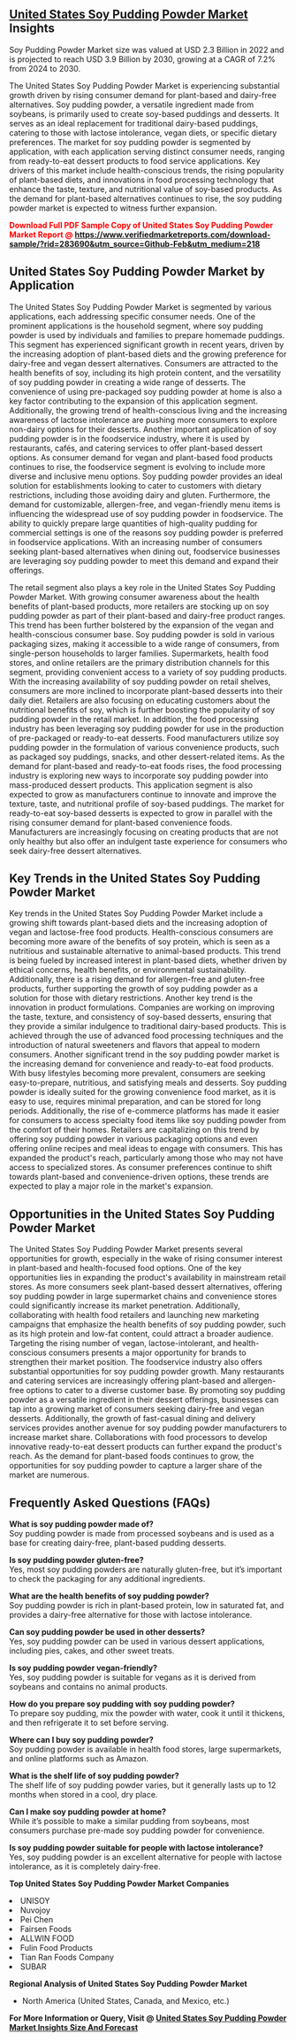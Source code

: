 <h2><a href="https://www.verifiedmarketreports.com/download-sample/?rid=283690&amp;utm_source=Github-Feb&amp;utm_medium=218" target="_blank">United States Soy Pudding Powder Market</a> Insights</h2><p>Soy Pudding Powder Market size was valued at USD 2.3 Billion in 2022 and is projected to reach USD 3.9 Billion by 2030, growing at a CAGR of 7.2% from 2024 to 2030.</p><p> <p>The United States Soy Pudding Powder Market is experiencing substantial growth driven by rising consumer demand for plant-based and dairy-free alternatives. Soy pudding powder, a versatile ingredient made from soybeans, is primarily used to create soy-based puddings and desserts. It serves as an ideal replacement for traditional dairy-based puddings, catering to those with lactose intolerance, vegan diets, or specific dietary preferences. The market for soy pudding powder is segmented by application, with each application serving distinct consumer needs, ranging from ready-to-eat dessert products to food service applications. Key drivers of this market include health-conscious trends, the rising popularity of plant-based diets, and innovations in food processing technology that enhance the taste, texture, and nutritional value of soy-based products. As the demand for plant-based alternatives continues to rise, the soy pudding powder market is expected to witness further expansion. <strong><p><span class=""><span style="color: #ff0000;"><strong>Download Full PDF Sample Copy of United States Soy Pudding Powder Market Report</strong> @ </span><a href="https://www.verifiedmarketreports.com/download-sample/?rid=283690&amp;utm_source=Github-Feb&amp;utm_medium=218" target="_blank">https://www.verifiedmarketreports.com/download-sample/?rid=283690&amp;utm_source=Github-Feb&amp;utm_medium=218</a></span></p></strong></p> <h2>United States Soy Pudding Powder Market by Application</h2> <p>The United States Soy Pudding Powder Market is segmented by various applications, each addressing specific consumer needs. One of the prominent applications is the household segment, where soy pudding powder is used by individuals and families to prepare homemade puddings. This segment has experienced significant growth in recent years, driven by the increasing adoption of plant-based diets and the growing preference for dairy-free and vegan dessert alternatives. Consumers are attracted to the health benefits of soy, including its high protein content, and the versatility of soy pudding powder in creating a wide range of desserts. The convenience of using pre-packaged soy pudding powder at home is also a key factor contributing to the expansion of this application segment. Additionally, the growing trend of health-conscious living and the increasing awareness of lactose intolerance are pushing more consumers to explore non-dairy options for their desserts. Another important application of soy pudding powder is in the foodservice industry, where it is used by restaurants, cafés, and catering services to offer plant-based dessert options. As consumer demand for vegan and plant-based food products continues to rise, the foodservice segment is evolving to include more diverse and inclusive menu options. Soy pudding powder provides an ideal solution for establishments looking to cater to customers with dietary restrictions, including those avoiding dairy and gluten. Furthermore, the demand for customizable, allergen-free, and vegan-friendly menu items is influencing the widespread use of soy pudding powder in foodservice. The ability to quickly prepare large quantities of high-quality pudding for commercial settings is one of the reasons soy pudding powder is preferred in foodservice applications. With an increasing number of consumers seeking plant-based alternatives when dining out, foodservice businesses are leveraging soy pudding powder to meet this demand and expand their offerings. <p>The retail segment also plays a key role in the United States Soy Pudding Powder Market. With growing consumer awareness about the health benefits of plant-based products, more retailers are stocking up on soy pudding powder as part of their plant-based and dairy-free product ranges. This trend has been further bolstered by the expansion of the vegan and health-conscious consumer base. Soy pudding powder is sold in various packaging sizes, making it accessible to a wide range of consumers, from single-person households to larger families. Supermarkets, health food stores, and online retailers are the primary distribution channels for this segment, providing convenient access to a variety of soy pudding products. With the increasing availability of soy pudding powder on retail shelves, consumers are more inclined to incorporate plant-based desserts into their daily diet. Retailers are also focusing on educating customers about the nutritional benefits of soy, which is further boosting the popularity of soy pudding powder in the retail market. In addition, the food processing industry has been leveraging soy pudding powder for use in the production of pre-packaged or ready-to-eat desserts. Food manufacturers utilize soy pudding powder in the formulation of various convenience products, such as packaged soy puddings, snacks, and other dessert-related items. As the demand for plant-based and ready-to-eat foods rises, the food processing industry is exploring new ways to incorporate soy pudding powder into mass-produced dessert products. This application segment is also expected to grow as manufacturers continue to innovate and improve the texture, taste, and nutritional profile of soy-based puddings. The market for ready-to-eat soy-based desserts is expected to grow in parallel with the rising consumer demand for plant-based convenience foods. Manufacturers are increasingly focusing on creating products that are not only healthy but also offer an indulgent taste experience for consumers who seek dairy-free dessert alternatives. <h2>Key Trends in the United States Soy Pudding Powder Market</h2> <p>Key trends in the United States Soy Pudding Powder Market include a growing shift towards plant-based diets and the increasing adoption of vegan and lactose-free food products. Health-conscious consumers are becoming more aware of the benefits of soy protein, which is seen as a nutritious and sustainable alternative to animal-based products. This trend is being fueled by increased interest in plant-based diets, whether driven by ethical concerns, health benefits, or environmental sustainability. Additionally, there is a rising demand for allergen-free and gluten-free products, further supporting the growth of soy pudding powder as a solution for those with dietary restrictions. Another key trend is the innovation in product formulations. Companies are working on improving the taste, texture, and consistency of soy-based desserts, ensuring that they provide a similar indulgence to traditional dairy-based products. This is achieved through the use of advanced food processing techniques and the introduction of natural sweeteners and flavors that appeal to modern consumers. Another significant trend in the soy pudding powder market is the increasing demand for convenience and ready-to-eat food products. With busy lifestyles becoming more prevalent, consumers are seeking easy-to-prepare, nutritious, and satisfying meals and desserts. Soy pudding powder is ideally suited for the growing convenience food market, as it is easy to use, requires minimal preparation, and can be stored for long periods. Additionally, the rise of e-commerce platforms has made it easier for consumers to access specialty food items like soy pudding powder from the comfort of their homes. Retailers are capitalizing on this trend by offering soy pudding powder in various packaging options and even offering online recipes and meal ideas to engage with consumers. This has expanded the product's reach, particularly among those who may not have access to specialized stores. As consumer preferences continue to shift towards plant-based and convenience-driven options, these trends are expected to play a major role in the market's expansion. <h2>Opportunities in the United States Soy Pudding Powder Market</h2> <p>The United States Soy Pudding Powder Market presents several opportunities for growth, especially in the wake of rising consumer interest in plant-based and health-focused food options. One of the key opportunities lies in expanding the product's availability in mainstream retail stores. As more consumers seek plant-based dessert alternatives, offering soy pudding powder in large supermarket chains and convenience stores could significantly increase its market penetration. Additionally, collaborating with health food retailers and launching new marketing campaigns that emphasize the health benefits of soy pudding powder, such as its high protein and low-fat content, could attract a broader audience. Targeting the rising number of vegan, lactose-intolerant, and health-conscious consumers presents a major opportunity for brands to strengthen their market position. The foodservice industry also offers substantial opportunities for soy pudding powder growth. Many restaurants and catering services are increasingly offering plant-based and allergen-free options to cater to a diverse customer base. By promoting soy pudding powder as a versatile ingredient in their dessert offerings, businesses can tap into a growing market of consumers seeking dairy-free and vegan desserts. Additionally, the growth of fast-casual dining and delivery services provides another avenue for soy pudding powder manufacturers to increase market share. Collaborations with food processors to develop innovative ready-to-eat dessert products can further expand the product's reach. As the demand for plant-based foods continues to grow, the opportunities for soy pudding powder to capture a larger share of the market are numerous. <h2>Frequently Asked Questions (FAQs)</h2> <p><strong>What is soy pudding powder made of?</strong><br> Soy pudding powder is made from processed soybeans and is used as a base for creating dairy-free, plant-based pudding desserts.</p> <p><strong>Is soy pudding powder gluten-free?</strong><br> Yes, most soy pudding powders are naturally gluten-free, but it’s important to check the packaging for any additional ingredients.</p> <p><strong>What are the health benefits of soy pudding powder?</strong><br> Soy pudding powder is rich in plant-based protein, low in saturated fat, and provides a dairy-free alternative for those with lactose intolerance.</p> <p><strong>Can soy pudding powder be used in other desserts?</strong><br> Yes, soy pudding powder can be used in various dessert applications, including pies, cakes, and other sweet treats.</p> <p><strong>Is soy pudding powder vegan-friendly?</strong><br> Yes, soy pudding powder is suitable for vegans as it is derived from soybeans and contains no animal products.</p> <p><strong>How do you prepare soy pudding with soy pudding powder?</strong><br> To prepare soy pudding, mix the powder with water, cook it until it thickens, and then refrigerate it to set before serving.</p> <p><strong>Where can I buy soy pudding powder?</strong><br> Soy pudding powder is available in health food stores, large supermarkets, and online platforms such as Amazon.</p> <p><strong>What is the shelf life of soy pudding powder?</strong><br> The shelf life of soy pudding powder varies, but it generally lasts up to 12 months when stored in a cool, dry place.</p> <p><strong>Can I make soy pudding powder at home?</strong><br> While it’s possible to make a similar pudding from soybeans, most consumers purchase pre-made soy pudding powder for convenience.</p> <p><strong>Is soy pudding powder suitable for people with lactose intolerance?</strong><br> Yes, soy pudding powder is an excellent alternative for people with lactose intolerance, as it is completely dairy-free.</p</p><p><strong>Top United States Soy Pudding Powder Market Companies</strong></p><div data-test-id=""><p><li>UNISOY</li><li> Nuvojoy</li><li> Pei Chen</li><li> Fairsen Foods</li><li> ALLWIN FOOD</li><li> Fulin Food Products</li><li> Tian Ran Foods Company</li><li> SUBAR</li></p><div><strong>Regional Analysis of&nbsp;United States Soy Pudding Powder Market</strong></div><ul><li dir="ltr"><p dir="ltr">North America&nbsp;(United States, Canada, and Mexico, etc.)</p></li></ul><p><strong>For More Information or Query, Visit @&nbsp;</strong><strong><a href="https://www.verifiedmarketreports.com/product/soy-pudding-powder-market/?utm_source=Github-Feb&amp;utm_medium=218" target="_blank">United States Soy Pudding Powder Market Insights Size And Forecast</a></strong></p></div>
